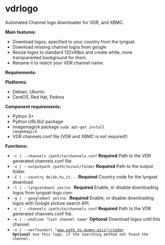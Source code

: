 <b>vdrlogo</b>
=======

Automated Channel logo downloader for VDR, and XBMC.

<b>Main features:</b>
- Download logos, specified to your country from the lyngsat.
- Download missing channel logos from google
- Resize logos to standard 132x99px and create white, none transparented background for them.
- Rename it to match your VDR channel name.

<b>Requirements:</b>

<b>Platforms:</b>
- Debian, Ubuntu
- CentOS, Red Hat, Fedora

<b>Component requirements:</b>
- Python 3+
- Python URLlib2 package
- imagemagick package <code>sudo apt-get install imagemagick</code>
- VDR channels.conf file (VDR and XBMC is not required!)

<b>Functions:</b>

- <code>-c | --channels /path/to/channels.conf</code> <b>Required</b> Path to the VDR generated channels.conf file.
- <code>-o | --outputpath /path/to/out/folder</code> <b>Required</b> Path to the output folder.
- <code>-C | --country de|de,hu,it...</code> <b>Required</b> Country code for the lyngsat download.
- <code>-l | --lyngsatdownl yes|no </code> <b>Required</b> Enable, or disable downloading logos from lyngsat-logo.com.
- <code>-g | --googledwnl yes|no </code> <b>Required</b> Enable, or disable downloading logos with Google picture search API.
- <code>-c | --channels /path/to/channels.conf</code> <b>Required</b> Path to the VDR generated channels.conf file.
- <code>-e | --endline "last channel name"</code> <b>Optional</b> Download logos until this channel. 
- <code>-n | --notfoundurl "www.path.to.dummy.pics"</code> <b>Optional</b> Use this logo, if the searching method not found the channel.
